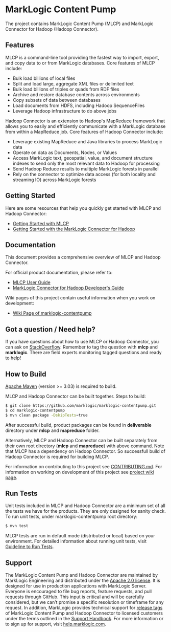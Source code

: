 # MarkLogic Content Pump

The project contains MarkLogic Content Pump (MLCP) and MarkLogic Connector for Hadoop (Hadoop Connector).

## Features

MLCP is a command-line tool providing the fastest way to import, export, and copy data to or from MarkLogic databases. Core features of MLCP include:

* Bulk load billions of local files
* Split and load large, aggregate XML files or delimited text
* Bulk load billions of triples or quads from RDF files
* Archive and restore database contents across environments
* Copy subsets of data between databases
* Load documents from HDFS, including Hadoop SequenceFiles
* Leverage Hadoop infrastructure to do above jobs 

Hadoop Connector is an extension to Hadoop's MapReduce framework that allows you to easily and efficiently communicate with a MarkLogic database from within a MapReduce job. Core features of Hadoop Connector include:

* Leverage existing MapReduce and Java libraries to process MarkLogic data
* Operate on data as Documents, Nodes, or Values
* Access MarkLogic text, geospatial, value, and document structure indexes to send only the most relevant data to Hadoop for processing
* Send Hadoop Reduce results to multiple MarkLogic forests in parallel
* Rely on the connector to optimize data access (for both locality and streaming IO) across MarkLogic forests

## Getting Started

Here are some resources that help you quickly get started with MLCP and Hadoop Connector:

- [Getting Started with MLCP](http://docs.marklogic.com/guide/mlcp/getting-started)
- [Getting Started with the MarkLogic Connector for Hadoop](http://docs.marklogic.com/guide/mapreduce/quickstart)

## Documentation

This document provides a comprehensive overview of MLCP and Hadoop Connector. 

For official product documentation, please refer to:

- [MLCP User Guide](http://docs.marklogic.com/guide/mlcp)
- [MarkLogic Connector for Hadoop Developer's Guide](http://docs.marklogic.com/guide/mapreduce)

Wiki pages of this project contain useful information when you work on development:

- [Wiki Page of marklogic-contentpump](https://github.com/marklogic/marklogic-contentpump/wiki)

## Got a question / Need help?

If you have questions about how to use MLCP or Hadoop Connector, you can ask on [StackOverflow](http://stackoverflow.com/questions/tagged/mlcp). Remember to tag the question with **mlcp** and **marklogic**. There are field experts monitoring tagged questions and ready to help!

## How to Build

[Apache Maven](https://maven.apache.org/) (version >= 3.03) is required to build.

MLCP and Hadoop Connector can be built together. Steps to build:

``` bash
$ git clone https://github.com/marklogic/marklogic-contentpump.git
$ cd marklogic-contentpump
$ mvn clean package -DskipTests=true
```
After successful build, product packages can be found in **deliverable** directory under **mlcp** and **mapreduce** folder.

Alternatively, MLCP and Hadoop Connector can be built separately from their own root directory (**mlcp** and **mapreduce**) with above command. Note that MLCP has a dependency on Hadoop Connector. So successfull build of Hadoop Connector is required for building MLCP. 

For information on contributing to this project see [CONTRIBUTING.md](https://github.com/marklogic/marklogic-contentpump/blob/7.0-develop/CONTRIBUTING.md). For information on working on development of this project see [project wiki page](https://github.com/marklogic/marklogic-contentpump/wiki).


## Run Tests

Unit tests included in MLCP and Hadoop Connector are a minimum set of all the tests we have for the products. They are only designed for sanity check. To run unit tests, under marklogic-contentpump root directory:

``` bash
$ mvn test
```

MLCP tests are run in default mode (distributed or local) based on your environment. For detailed information about running unit tests, visit [Guideline to Run Tests](https://github.com/marklogic/marklogic-contentpump/wiki/Guideline-to-Run-Tests).

## Support

The MarkLogic Content Pump and Hadoop Connector are maintained by MarkLogic Engineering and distributed under the [Apache 2.0 license](https://github.com/marklogic/marklogic-contentpump/blob/7.0-develop/LICENSE). It is designed for use in production applications with MarkLogic Server. Everyone is encouraged to file bug reports, feature requests, and pull requests through GitHub. This input is critical and will be carefully considered, but we can’t promise a specific resolution or timeframe for any request. In addition, MarkLogic provides technical support for [release tags](https://github.com/marklogic/marklogic-contentpump/releases) of MarkLogic Content Pump and Hadoop Connector to licensed customers under the terms outlined in the [Support Handbook](http://www.marklogic.com/files/Mark_Logic_Support_Handbook.pdf). For more information or to sign up for support, visit [help.marklogic.com](http://help.marklogic.com).

